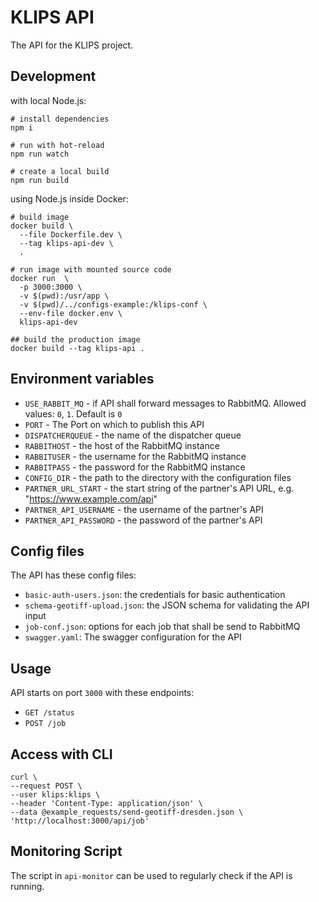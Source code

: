 # KLIPS API

The API for the KLIPS project.

## Development

with local Node.js:

```shell
# install dependencies
npm i

# run with hot-reload
npm run watch

# create a local build
npm run build
```

using Node.js inside Docker:

```shell
# build image
docker build \
  --file Dockerfile.dev \
  --tag klips-api-dev \
  .

# run image with mounted source code
docker run  \
  -p 3000:3000 \
  -v $(pwd):/usr/app \
  -v $(pwd)/../configs-example:/klips-conf \
  --env-file docker.env \
  klips-api-dev

## build the production image
docker build --tag klips-api .
```

## Environment variables

- `USE_RABBIT_MQ` - if API shall forward messages to RabbitMQ. Allowed values: `0`, `1`. Default is `0`
- `PORT` -  The Port on which to publish this API
- `DISPATCHERQUEUE` - the name of the dispatcher queue
- `RABBITHOST` - the host of the RabbitMQ instance
- `RABBITUSER` - the username for the RabbitMQ instance
- `RABBITPASS` - the password for the RabbitMQ instance
- `CONFIG_DIR` - the path to the directory with the configuration files
- `PARTNER_URL_START` - the start string of the partner's API URL, e.g. "https://www.example.com/api"
- `PARTNER_API_USERNAME` - the username of the partner's API
- `PARTNER_API_PASSWORD` - the password of the partner's API

## Config files

The API has these config files:

- `basic-auth-users.json`: the credentials for basic authentication
- `schema-geotiff-upload.json`: the JSON schema for validating the API input
- `job-conf.json`: options for each job that shall be send to RabbitMQ
- `swagger.yaml`: The swagger configuration for the API

## Usage

API starts on port `3000` with these endpoints:

- `GET /status`
- `POST /job`

## Access with CLI

```shell
curl \
--request POST \
--user klips:klips \
--header 'Content-Type: application/json' \
--data @example_requests/send-geotiff-dresden.json \
'http://localhost:3000/api/job'
```

## Monitoring Script

The script in `api-monitor` can be used to regularly check if the API is running.
